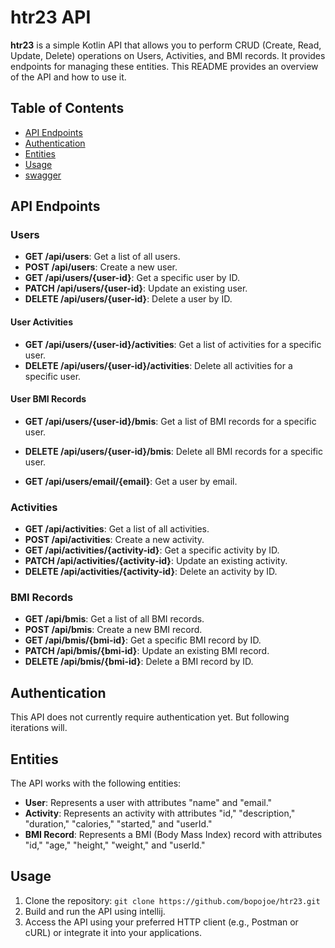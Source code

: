 # htr23 API

**htr23** is a simple Kotlin API that allows you to perform CRUD (Create, Read, Update, Delete) operations on Users, Activities, and BMI records. It provides endpoints for managing these entities. This README provides an overview of the API and how to use it.

## Table of Contents

- [API Endpoints](#api-endpoints)
- [Authentication](#authentication)
- [Entities](#entities)
- [Usage](#usage)
- [swagger](../swagger/htr23-activity.yaml)


## API Endpoints

### Users

- **GET /api/users**: Get a list of all users.
- **POST /api/users**: Create a new user.
- **GET /api/users/{user-id}**: Get a specific user by ID.
- **PATCH /api/users/{user-id}**: Update an existing user.
- **DELETE /api/users/{user-id}**: Delete a user by ID.

#### User Activities

- **GET /api/users/{user-id}/activities**: Get a list of activities for a specific user.
- **DELETE /api/users/{user-id}/activities**: Delete all activities for a specific user.

#### User BMI Records

- **GET /api/users/{user-id}/bmis**: Get a list of BMI records for a specific user.
- **DELETE /api/users/{user-id}/bmis**: Delete all BMI records for a specific user.

- **GET /api/users/email/{email}**: Get a user by email.

### Activities

- **GET /api/activities**: Get a list of all activities.
- **POST /api/activities**: Create a new activity.
- **GET /api/activities/{activity-id}**: Get a specific activity by ID.
- **PATCH /api/activities/{activity-id}**: Update an existing activity.
- **DELETE /api/activities/{activity-id}**: Delete an activity by ID.

### BMI Records

- **GET /api/bmis**: Get a list of all BMI records.
- **POST /api/bmis**: Create a new BMI record.
- **GET /api/bmis/{bmi-id}**: Get a specific BMI record by ID.
- **PATCH /api/bmis/{bmi-id}**: Update an existing BMI record.
- **DELETE /api/bmis/{bmi-id}**: Delete a BMI record by ID.

## Authentication

This API does not currently require authentication yet. But following iterations will.

## Entities

The API works with the following entities:

- **User**: Represents a user with attributes "name" and "email."
- **Activity**: Represents an activity with attributes "id," "description," "duration," "calories," "started," and "userId."
- **BMI Record**: Represents a BMI (Body Mass Index) record with attributes "id," "age," "height," "weight," and "userId."

## Usage

1. Clone the repository: `git clone https://github.com/bopojoe/htr23.git`
2. Build and run the API using intellij.
3. Access the API using your preferred HTTP client (e.g., Postman or cURL) or integrate it into your applications.



 
